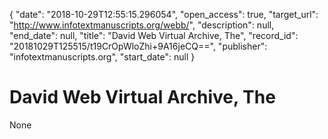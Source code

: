 {
  "date": "2018-10-29T12:55:15.296054", 
  "open_access": true, 
  "target_url": "http://www.infotextmanuscripts.org/webb/", 
  "description": null, 
  "end_date": null, 
  "title": "David Web Virtual Archive, The", 
  "record_id": "20181029T125515/t19CrOpWloZhi+9A16jeCQ==", 
  "publisher": "infotextmanuscripts.org", 
  "start_date": null
}

# David Web Virtual Archive, The

None